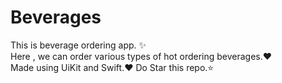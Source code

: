 # Beverages
This is beverage ordering app. ✨\
Here , we can order various types of hot ordering beverages.❤️\
Made using UiKit and Swift.❤️
Do Star this repo.⭐️

